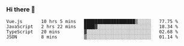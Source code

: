 ### Hi there 👋

<!--
**hjklink/hjklink** is a ✨ _special_ ✨ repository because its `README.md` (this file) appears on your GitHub profile.

Here are some ideas to get you started:

- 🔭 I’m currently working on ...
- 🌱 I’m currently learning ...
- 👯 I’m looking to collaborate on ...
- 🤔 I’m looking for help with ...
- 💬 Ask me about ...
- 📫 How to reach me: ...
- 😄 Pronouns: ...
- ⚡ Fun fact: ...
-->


<!--START_SECTION:waka-->
```text
Vue.js       10 hrs 5 mins   ███████████████████▒░░░░░   77.75 % 
JavaScript   2 hrs 22 mins   ████▓░░░░░░░░░░░░░░░░░░░░   18.34 % 
TypeScript   20 mins         ▓░░░░░░░░░░░░░░░░░░░░░░░░   02.68 % 
JSON         8 mins          ▒░░░░░░░░░░░░░░░░░░░░░░░░   01.14 % 
```
<!--END_SECTION:waka-->
